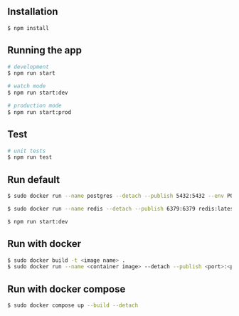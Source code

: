 ## Installation

```bash
$ npm install
```

## Running the app

```bash
# development
$ npm run start

# watch mode
$ npm run start:dev

# production mode
$ npm run start:prod
```

## Test

```bash
# unit tests
$ npm run test
```

## Run default
```bash
$ sudo docker run --name postgres --detach --publish 5432:5432 --env POSTGRES_DB=<database> --env POSTGRES_USER=<username> --env POSTGRES_PASSWORD=<password> postgres:latest

$ sudo docker run --name redis --detach --publish 6379:6379 redis:latest 

$ npm run start:dev
```

## Run with docker 
```bash
$ sudo docker build -t <image name> .
$ sudo docker run --name <container image> --detach --publish <port>:<port> --env-file .env <image name>
```

## Run with docker compose
```bash
$ sudo docker compose up --build --detach
```


